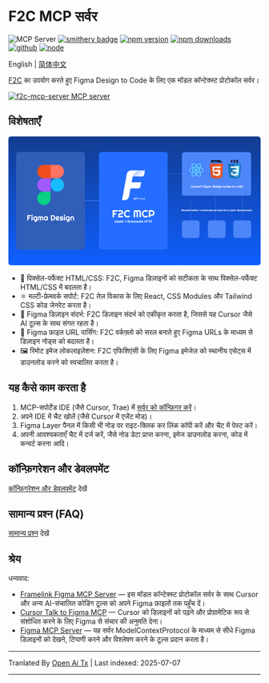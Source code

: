 # F2C MCP सर्वर 
![MCP Server](https://badge.mcpx.dev?type=server 'MCP Server')
[![smithery badge](https://smithery.ai/badge/@f2c-ai/f2c-mcp)](https://smithery.ai/server/@f2c-ai/f2c-mcp)
[![npm version][npm-version-src]][npm-version-href]
[![npm downloads][npm-downloads-src]][npm-downloads-href]
[![github][github-src]][github-href]
[![node][node-src]][node-href]


[npm-version-src]: https://img.shields.io/npm/v/@f2c/mcp?style=flat&colorA=18181B&colorB=F0DB4F
[npm-version-href]: https://npmjs.com/package/@f2c/mcp
[npm-downloads-src]: https://img.shields.io/npm/dm/@f2c/mcp?style=flat&colorA=18181B&colorB=F0DB4F
[npm-downloads-href]: https://npmjs.com/package/@f2c/mcp
[github-src]: https://img.shields.io/badge/github-@f2c/mcp-blue?style=flat&colorA=18181B&colorB=F0DB4F
[github-href]: https://github.com/f2c-ai/f2c-mcp
[node-src]: https://img.shields.io/node/v/@f2c/mcp?style=flat&colorA=18181B&colorB=F0DB4F
[node-href]: https://nodejs.org/en/about/previous-releases

English | [简体中文](https://raw.githubusercontent.com/f2c-ai/f2c-mcp/main/./README-zh-CN.md)

[F2C](https://f2c.yy.com/) का उपयोग करते हुए Figma Design to Code के लिए एक मॉडल कॉन्टेक्स्ट प्रोटोकॉल सर्वर।

<a href="https://glama.ai/mcp/servers/@f2c-ai/f2c-mcp">
  <img width="380" height="200" src="https://glama.ai/mcp/servers/@f2c-ai/f2c-mcp/badge" alt="f2c-mcp-server MCP server" />
</a>

## विशेषताएँ
<img alt="f2c" src="https://raw.githubusercontent.com/f2c-ai/f2c-mcp/main/docs/bannerv3.png" />

- 🎨 पिक्सेल-पर्फेक्ट HTML/CSS: F2C, Figma डिज़ाइनों को सटीकता के साथ पिक्सेल-पर्फेक्ट HTML/CSS में बदलता है।
- ⚛️ मल्टी-फ्रेमवर्क सपोर्ट: F2C तेज़ विकास के लिए React, CSS Modules और Tailwind CSS कोड जेनरेट करता है।
- 🧠 Figma डिज़ाइन संदर्भ: F2C डिज़ाइन संदर्भ को एकीकृत करता है, जिससे यह Cursor जैसे AI टूल्स के साथ संगत रहता है।
- 🔗 Figma फ़ाइल URL पार्सिंग: F2C वर्कफ़्लो को सरल बनाते हुए Figma URLs के माध्यम से डिज़ाइन नोड्स को बदलता है।
- 🖼️ रिमोट इमेज लोकलाइज़ेशन: F2C एफिशिएंसी के लिए Figma इमेजेज़ को स्थानीय एसेट्स में डाउनलोड करने को स्वचालित करता है।

## यह कैसे काम करता है
1. MCP-सपोर्टेड IDE (जैसे Cursor, Trae) में [सर्वर को कॉन्फ़िगर करें](https://raw.githubusercontent.com/f2c-ai/f2c-mcp/main/docs/en/GettingStarted.md)।
2. अपने IDE में चैट खोलें (जैसे Cursor में एजेंट मोड)।
3. Figma Layer पैनल में किसी भी नोड पर राइट-क्लिक कर लिंक कॉपी करें और चैट में पेस्ट करें।
4. अपनी आवश्यकताएँ चैट में दर्ज करें, जैसे नोड डेटा प्राप्त करना, इमेज डाउनलोड करना, कोड में कन्वर्ट करना आदि।

## कॉन्फ़िगरेशन और डेवलपमेंट

[कॉन्फ़िगरेशन और डेवलपमेंट](https://raw.githubusercontent.com/f2c-ai/f2c-mcp/main/docs/en/GettingStarted.md) देखें

## सामान्य प्रश्न (FAQ)
[सामान्य प्रश्न](https://raw.githubusercontent.com/f2c-ai/f2c-mcp/main/docs/en/FAQ.md) देखें

## श्रेय

धन्यवाद:

+ [Framelink Figma MCP Server](https://github.com/GLips/Figma-Context-MCP) — इस मॉडल कॉन्टेक्स्ट प्रोटोकॉल सर्वर के साथ Cursor और अन्य AI-संचालित कोडिंग टूल्स को अपने Figma फ़ाइलों तक पहुँच दें।  
+ [Cursor Talk to Figma MCP](https://github.com/sonnylazuardi/cursor-talk-to-figma-mcp) — Cursor को डिज़ाइनों को पढ़ने और प्रोग्रामेटिक रूप से संशोधित करने के लिए Figma से संचार की अनुमति देना।
+ [Figma MCP Server](https://github.com/MatthewDailey/figma-mcp) — यह सर्वर ModelContextProtocol के माध्यम से सीधे Figma डिज़ाइनों को देखने, टिप्पणी करने और विश्लेषण करने के टूल्स प्रदान करता है।


---


Tranlated By [Open Ai Tx](https://github.com/OpenAiTx/OpenAiTx) | Last indexed: 2025-07-07


---